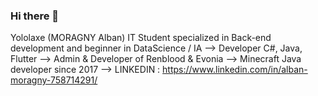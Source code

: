 ### Hi there 👋

<!--
**yololaxe/Yololaxe** is a ✨ _special_ ✨ repository because its `README.md` (this file) appears on your GitHub profile.

Here are some ideas to get you started:

- 🔭 I’m currently working on ...
- 🌱 I’m currently learning ...
- 👯 I’m looking to collaborate on ...
- 🤔 I’m looking for help with ...
- 💬 Ask me about ...
- 📫 How to reach me: ...
- 😄 Pronouns: ...
- ⚡ Fun fact: ...
-->
Yololaxe (MORAGNY Alban)
IT Student specialized in Back-end development and beginner in DataScience / IA
--> Developer C#, Java, Flutter 
--> Admin & Developer of Renblood & Evonia
--> Minecraft Java developer since 2017
--> LINKEDIN :  https://www.linkedin.com/in/alban-moragny-758714291/

